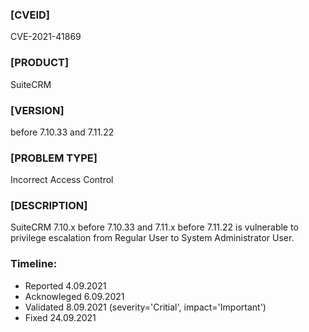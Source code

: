 ### [CVEID]
CVE-2021-41869
### [PRODUCT] 
SuiteCRM
### [VERSION] 
before 7.10.33 and 7.11.22
### [PROBLEM TYPE] 
Incorrect Access Control
### [DESCRIPTION]
SuiteCRM 7.10.x before 7.10.33 and 7.11.x before 7.11.22 is vulnerable to privilege escalation from Regular User to System Administrator User.

### Timeline:
* Reported 4.09.2021
* Acknowleged 6.09.2021
* Validated 8.09.2021 (severity='Critial', impact='Important')
* Fixed 24.09.2021
